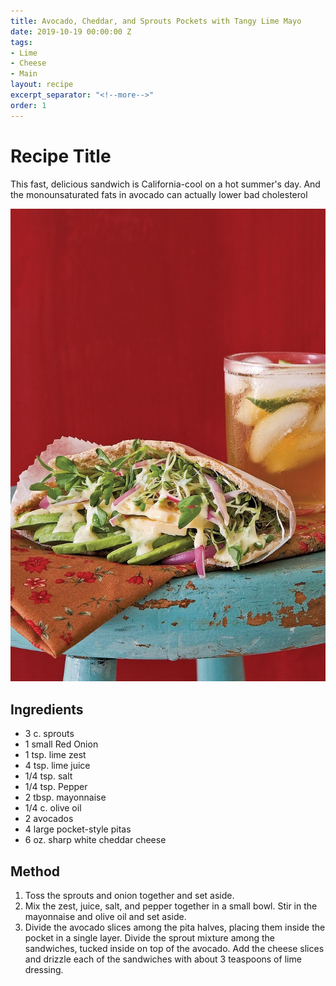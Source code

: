 ```yaml
---
title: Avocado, Cheddar, and Sprouts Pockets with Tangy Lime Mayo
date: 2019-10-19 00:00:00 Z
tags:
- Lime
- Cheese
- Main
layout: recipe
excerpt_separator: "<!--more-->"
order: 1
---
```


# Recipe Title

This fast, delicious sandwich is California-cool on a hot summer's day. And the monounsaturated fats in avocado can actually lower bad cholesterol

<!--more-->

[![Avocado Pocket](/_uploads/avopocket.jpg)](/_uploads/avopocket.jpg)

## Ingredients

- 3 c. sprouts
- 1 small Red Onion
- 1 tsp. lime zest
- 4 tsp. lime juice
- 1/4 tsp. salt
- 1/4 tsp. Pepper
- 2 tbsp. mayonnaise
- 1/4 c. olive oil
- 2 avocados
- 4 large pocket-style pitas
- 6 oz. sharp white cheddar cheese


## Method

1. Toss the sprouts and onion together and set aside.
2. Mix the zest, juice, salt, and pepper together in a small bowl. Stir in the mayonnaise and olive oil and set aside.
3. Divide the avocado slices among the pita halves, placing them inside the pocket in a single layer. Divide the sprout mixture among the sandwiches, tucked inside on top of the avocado. Add the cheese slices and drizzle each of the sandwiches with about 3 teaspoons of lime dressing.
